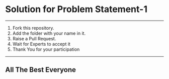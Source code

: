 # Solution for Problem Statement-1

***

1. Fork this repository.
2. Add the folder with your name in it.
3. Raise a Pull Request.
4. Wait for Experts to accept it
5. Thank You for your participation 

***

## All The Best Everyone 
